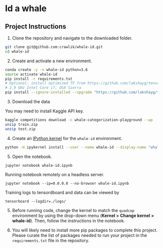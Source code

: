 # Id a whale

## Project Instructions

1. Clone the repository and navigate to the downloaded folder.

```bash
git clone git@github.com:crawlik/whale-id.git
cd whale-id
```

2. Create and activate a new environment.

```bash
conda create -y -n whale-id python=3.6
source activate whale-id
pip install -r requirements.txt
# Optional: install optimized TF from https://github.com/lakshayg/tensorflow-build
# 2.9 GHz Intel Core i7, OSX Sierra
pip install --ignore-installed --upgrade "https://github.com/lakshayg/tensorflow-build/raw/master/tensorflow-1.8.0-cp36-cp36m-macosx_10_7_x86_64.whl"
```

3. Download the data

You may need to install Kaggle API key.

```bash
kaggle competitions download -c whale-categorization-playground --wp
unzip train.zip
unzip test.zip
```

4. Create an [IPython kernel](http://ipython.readthedocs.io/en/stable/install/kernel_install.html) for the `whale-id` environment.
```bash
python -m ipykernel install --user --name whale-id --display-name "whale-id"
```

5. Open the notebook.
```
jupyter notebook whale-id.ipynb
```
Running notebook remotely on a headless server.
```
jupyter notebook --ip=0.0.0.0 --no-browser whale-id.ipynb
```
Training logs to tensordboard and data can be viewed by
```
tensorboard --logdir=./logs/
``` 

5. Before running code, change the kernel to match the `quadcop` environment by using the drop-down menu (**Kernel > Change kernel > whale-id**). Then, follow the instructions in the notebook.

6. You will likely need to install more pip packages to complete this project.  Please curate the list of packages needed to run your project in the `requirements.txt` file in the repository.
